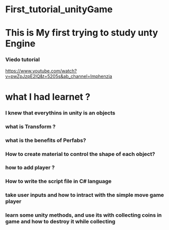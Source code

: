 # First_tutorial_unityGame

# This is My first trying to study unty Engine 
### Viedo tutorial 
https://www.youtube.com/watch?v=pwZpJzpE2lQ&t=5205s&ab_channel=Imphenzia

# what I had learnet  ? 

### I knew that everythins in unity is an objects 
### what is Transform ?
### what is the benefits of Perfabs? 
### How to create material to control the shape of each object? 
### how to add player ?
### How to write the script file in C# language 
### take user inputs and how to intract with the simple move game player 
### learn some unity methods, and use its with collecting coins in game and how to destroy it while collecting 



